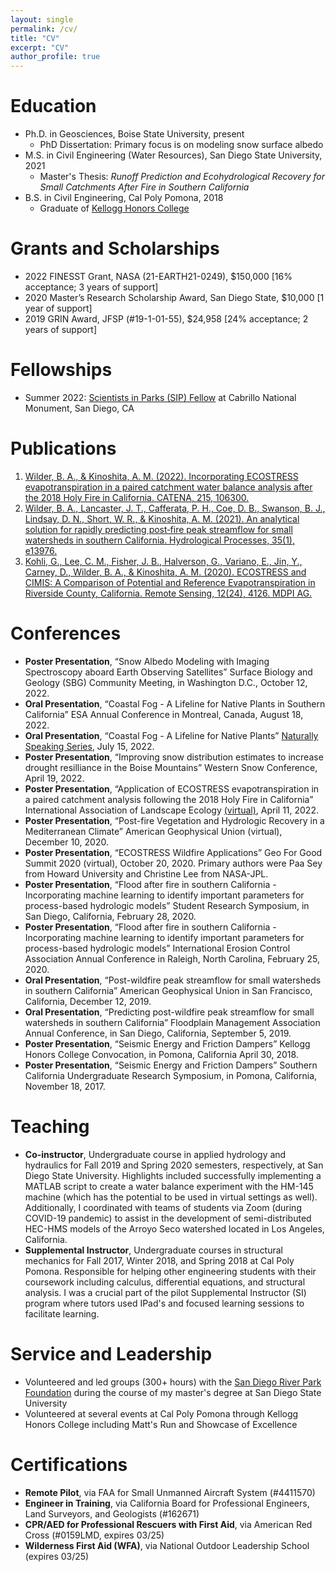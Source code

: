```yaml
---
layout: single
permalink: /cv/
title: "CV"
excerpt: "CV"
author_profile: true
---
```



Education
======
* Ph.D. in Geosciences, Boise State University, present 
  * PhD Dissertation: Primary focus is on modeling snow surface albedo 
* M.S. in Civil Engineering (Water Resources), San Diego State University, 2021
  * Master's Thesis: _Runoff Prediction and Ecohydrological Recovery for Small Catchments After Fire in Southern California_
* B.S. in Civil Engineering, Cal Poly Pomona, 2018
  * Graduate of [Kellogg Honors College](https://www.cpp.edu/honorscollege/) 


Grants and Scholarships
======
* 2022 FINESST Grant, NASA (21-EARTH21-0249), $150,000 [16% acceptance; 3 years of support]
* 2020 Master’s Research Scholarship Award, San Diego State, $10,000 [1 year of support]
* 2019 GRIN Award, JFSP (#19-1-01-55), $24,958 [24% acceptance; 2 years of support]

Fellowships
======
* Summer 2022: [Scientists in Parks (SIP) Fellow](https://www.esa.org/scientists-in-parks/2022-fellows/) at Cabrillo National Monument, San Diego, CA

Publications
======
1. [Wilder, B. A., & Kinoshita, A. M. (2022). Incorporating ECOSTRESS evapotranspiration in a paired catchment water balance analysis after the 2018 Holy Fire in California. CATENA, 215, 106300.](https://www.sciencedirect.com/science/article/pii/S0341816222002867) 
1. [Wilder, B. A., Lancaster, J. T., Cafferata, P. H., Coe, D. B., Swanson, B. J., Lindsay, D. N.,  Short, W. R., & Kinoshita, A. M. (2021). An analytical solution for rapidly predicting post‐fire peak streamflow for small watersheds in southern California. Hydrological Processes, 35(1), e13976.](https://onlinelibrary.wiley.com/doi/epdf/10.1002/hyp.13976)
1. [Kohli, G., Lee, C. M., Fisher, J. B., Halverson, G., Variano, E., Jin, Y., Carney, D., Wilder, B. A., & Kinoshita, A. M. (2020). ECOSTRESS and CIMIS: A Comparison of Potential and Reference Evapotranspiration in Riverside County, California. Remote Sensing, 12(24), 4126. MDPI AG.](https://www.mdpi.com/2072-4292/12/24/4126)

  
Conferences
======
* **Poster Presentation**, “Snow Albedo Modeling with Imaging Spectroscopy aboard Earth Observing Satellites” Surface Biology and Geology (SBG) Community Meeting, in Washington D.C., October 12, 2022.
* **Oral Presentation**, “Coastal Fog - A Lifeline for Native Plants in Southern California” ESA Annual Conference in Montreal, Canada, August 18, 2022.
* **Oral Presentation**, “Coastal Fog - A Lifeline for Native Plants” [Naturally Speaking Series](https://www.youtube.com/watch?v=0B5EOmPa89A), July 15, 2022.
* **Poster Presentation**, “Improving snow distribution estimates to increase drought resilliance in the Boise Mountains” Western Snow Conference, April 19, 2022.
* **Poster Presentation**, “Application of ECOSTRESS evapotranspiration in a paired catchment analysis following the 2018 Holy Fire in California” International Association of Landscape Ecology [(virtual)](https://www.youtube.com/watch?v=9X8W78rROBU), April 11, 2022.
* **Poster Presentation**, “Post-fire Vegetation and Hydrologic Recovery in a Mediterranean Climate” American Geophysical Union (virtual), December 10, 2020.
* **Poster Presentation**, “ECOSTRESS Wildfire Applications” Geo For Good Summit 2020 (virtual), October 20, 2020. Primary authors were Paa Sey from Howard University and Christine Lee from NASA-JPL.
* **Poster Presentation**, “Flood after fire in southern California - Incorporating machine learning to identify important parameters for process-based hydrologic models” Student Research Symposium, in San Diego, California, February 28, 2020.
* **Poster Presentation**, “Flood after fire in southern California - Incorporating machine learning to identify important parameters for process-based hydrologic models” International Erosion Control Association Annual Conference in Raleigh, North Carolina, February 25, 2020.
* **Oral Presentation**, “Post-wildfire peak streamflow for small watersheds in southern California” American Geophysical Union in San Francisco, California, December 12, 2019.
* **Oral Presentation**, “Predicting post-wildfire peak streamflow for small watersheds in southern California” Floodplain Management Association Annual Conference, in San Diego, California, September 5, 2019.
* **Poster Presentation**, “Seismic Energy and Friction Dampers” Kellogg Honors College Convocation, in Pomona, California April 30, 2018.
* **Poster Presentation**, “Seismic Energy and Friction Dampers” Southern California Undergraduate Research Symposium, in Pomona, California, November 18, 2017.
  
Teaching
======
* **Co-instructor**, Undergraduate course in applied hydrology and hydraulics for Fall 2019 and Spring 2020 semesters, respectively, at San Diego State University. Highlights included successfully implementing a MATLAB script to create a water balance experiment with the HM-145 machine (which has the potential to be used in virtual settings as well). Additionally, I coordinated with teams of students via Zoom (during COVID-19 pandemic) to assist in the development of semi-distributed HEC-HMS models of the Arroyo Seco watershed located in Los Angeles, California. 
* **Supplemental Instructor**, Undergraduate courses in structural mechanics for Fall 2017, Winter 2018, and Spring 2018 at Cal Poly Pomona. Responsible for helping other engineering students with their coursework including calculus, differential equations, and structural analysis. I was a crucial part of the pilot Supplemental Instructor (SI) program where tutors used IPad's and focused learning sessions to facilitate learning.
  
  
Service and Leadership
======
* Volunteered and led groups (300+ hours) with the [San Diego River Park Foundation](https://sandiegoriver.org/) during the course of my master's degree at San Diego State University
* Volunteered at several events at Cal Poly Pomona through Kellogg Honors College including Matt's Run and Showcase of Excellence


Certifications
======
* **Remote Pilot**, via FAA for Small Unmanned Aircraft System (#4411570)
* **Engineer in Training**, via California Board for Professional Engineers, Land Surveyors, and Geologists (#162671)
* **CPR/AED for Professional Rescuers with First Aid**, via American Red Cross (#0159LMD, expires 03/25)
* **Wilderness First Aid (WFA)**, via National Outdoor Leadership School (expires 03/25)
